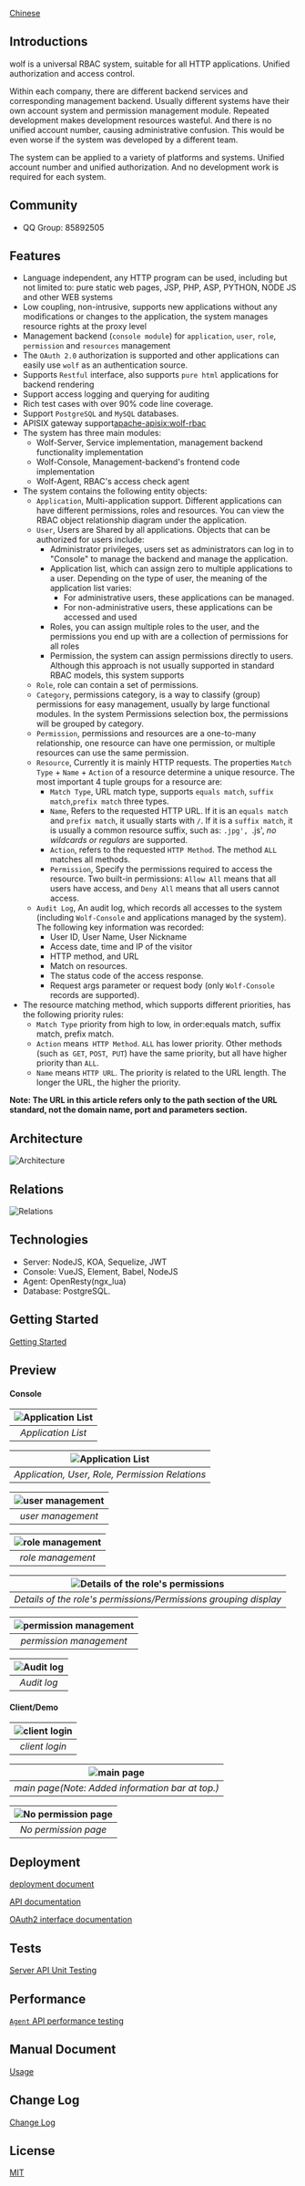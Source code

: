 [Chinese](README-CN.md)

## Introductions

wolf is a universal RBAC system, suitable for all HTTP applications. Unified authorization and access control.


Within each company, there are different backend services and corresponding management backend. Usually different systems have their own account system and permission management module. Repeated development makes development resources wasteful. And there is no unified account number, causing administrative confusion. This would be even worse if the system was developed by a different team.

The system can be applied to a variety of platforms and systems. Unified account number and unified authorization. And no development work is required for each system.

## Community

* QQ Group: 85892505


## Features



* Language independent, any HTTP program can be used, including but not limited to: pure static web pages, JSP, PHP, ASP, PYTHON, NODE JS and other WEB systems
* Low coupling, non-intrusive, supports new applications without any modifications or changes to the application, the system manages resource rights at the proxy level
* Management backend (`console module`) for `application`, `user`, `role`, `permission` and `resources` management
* The `OAuth 2.0` authorization is supported and other applications can easily use `wolf` as an authentication source.
* Supports `Restful` interface, also supports `pure html` applications for backend rendering
* Support access logging and querying for auditing
* Rich test cases with over 90% code line coverage.
* Support `PostgreSQL` and `MySQL` databases.
* APISIX gateway support[apache-apisix:wolf-rbac](https://github.com/apache/incubator-apisix/blob/master/doc/plugins/wolf-rbac-cn.md)
* The system has three main modules:
  * Wolf-Server, Service implementation, management backend functionality implementation
  * Wolf-Console, Management-backend's frontend code implementation
  * Wolf-Agent, RBAC's access check agent
* The system contains the following entity objects:
  * `Application`, Multi-application support. Different applications can have different permissions, roles and resources. You can view the RBAC object relationship diagram under the application.
  * `User`, Users are Shared by all applications. Objects that can be authorized for users include:
    * Administrator privileges, users set as administrators can log in to "Console" to manage the backend and manage the application.
    * Application list, which can assign zero to multiple applications to a user. Depending on the type of user, the meaning of the application list varies:
      * For administrative users, these applications can be managed.
      * For non-administrative users, these applications can be accessed and used
    * Roles, you can assign multiple roles to the user, and the permissions you end up with are a collection of permissions for all roles
    * Permission, the system can assign permissions directly to users. Although this approach is not usually supported in standard RBAC models, this system supports
  * `Role`, role can contain a set of permissions.
  * `Category`, permissions category, is a way to classify (group) permissions for easy management, usually by large functional modules. In the system Permissions selection box, the permissions will be grouped by category.
  * `Permission`, permissions and resources are a one-to-many relationship, one resource can have one permission, or multiple resources can use the same permission.
  * `Resource`, Currently it is mainly HTTP requests. The properties `Match Type` + `Name` + `Action` of a resource determine a unique resource. The most important 4 tuple groups for a resource are:
    * `Match Type`, URL match type, supports `equals match`, `suffix match`,`prefix match` three types.
    * `Name`, Refers to the requested HTTP URL. If it is an `equals match` and `prefix match`, it usually starts with `/`. If it is a `suffix match`, it is usually a common resource suffix, such as: `.jpg', `.js', *no wildcards or regulars* are supported.
    * `Action`, refers to the requested `HTTP Method`.  The method `ALL` matches all methods.
    * `Permission`, Specify the permissions required to access the resource. Two built-in permissions: `Allow All` means that all users have access, and `Deny All` means that all users cannot access.
  * `Audit Log`, An audit log, which records all accesses to the system (including `Wolf-Console` and applications managed by the system). The following key information was recorded:
    * User ID, User Name, User Nickname
    * Access date, time and IP of the visitor
    * HTTP method, and URL
    * Match on resources.
    * The status code of the access response.
    * Request args parameter or request body (only `Wolf-Console` records are supported).
* The resource matching method, which supports different priorities, has the following priority rules:
  * `Match Type` priority from high to low, in order:equals match, suffix match, prefix match.
  * `Action` means` HTTP Method`. `ALL` has lower priority. Other methods (such as` GET`, `POST`,` PUT`) have the same priority, but all have higher priority than `ALL`.
  * `Name` means `HTTP URL`. The priority is related to the URL length. The longer the URL, the higher the priority.

**Note: The URL in this article refers only to the path section of the URL standard, not the domain name, port and parameters section.**

## Architecture

![Architecture](./docs/imgs/architecture.png)



## Relations

![Relations](./docs/imgs/data-model.png)


## Technologies

* Server: NodeJS, KOA, Sequelize, JWT
* Console: VueJS, Element, Babel, NodeJS
* Agent: OpenResty(ngx_lua)
* Database: PostgreSQL.



## Getting Started

[Getting Started](./quick-start-with-docker/README.md)



##  Preview

#### Console

| ![Application List](./docs/imgs/screenshot/console/application.png) |
|:--:|
| *Application List* |

| ![Application List](./docs/imgs/screenshot/console/application-diagram.png) |
|:--:|
| *Application, User, Role, Permission Relations* |


| ![user management](./docs/imgs/screenshot/console/user.png) |
|:--:|
| *user management* |

| ![role management](./docs/imgs/screenshot/console/role.png) |
|:--:|
| *role management* |

| ![Details of the role's permissions](./docs/imgs/screenshot/console/permission-detail.png) |
|:--:|
| *Details of the role's permissions/Permissions grouping display* |

| ![permission management](./docs/imgs/screenshot/console/permission.png) |
|:--:|
| *permission management* |

| ![Audit log](./docs/imgs/screenshot/console/audit-log.png) |
|:--:|
| *Audit log* |



#### Client/Demo

| ![client login](./docs/imgs/screenshot/client/login.png) |
|:--:|
| *client login* |

| ![main page](./docs/imgs/screenshot/client/main.png) |
|:--:|
| *main page(Note: Added information bar at top.)* |

| ![No permission page](./docs/imgs/screenshot/client/no-permission.png) |
|:--:|
| *No permission page* |



## Deployment

[deployment document](./docs/deploy.md)

[API documentation](./docs/admin-api.md)

[OAuth2 interface documentation](./docs/admin-api-oauth2.0.md)


## Tests

[Server API Unit Testing](./docs/unittest.md)

## Performance

[`Agent` API performance testing](./docs/perf.md)


## Manual Document

[Usage](./docs/usage.md)


## Change Log

[Change Log](./ChangeLog.md)

## License

[MIT](./LICENSE)

